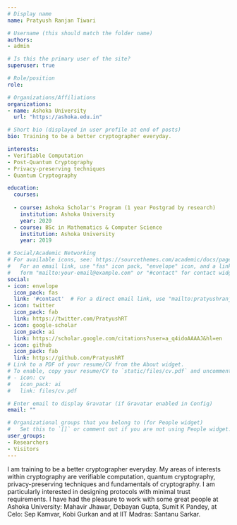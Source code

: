 ```yaml
---
# Display name
name: Pratyush Ranjan Tiwari

# Username (this should match the folder name)
authors:
- admin

# Is this the primary user of the site?
superuser: true

# Role/position
role: 

# Organizations/Affiliations
organizations:
- name: Ashoka University
  url: "https://ashoka.edu.in"

# Short bio (displayed in user profile at end of posts)
bio: Training to be a better cryptographer everyday.

interests:
- Verifiable Computation
- Post-Quantum Cryptography
- Privacy-preserving techniques
- Quantum Cryptography

education:
  courses:
  
  - course: Ashoka Scholar's Program (1 year Postgrad by research)
    institution: Ashoka University
    year: 2020
  - course: BSc in Mathematics & Computer Science
    institution: Ashoka University
    year: 2019

# Social/Academic Networking
# For available icons, see: https://sourcethemes.com/academic/docs/page-builder/#icons
#   For an email link, use "fas" icon pack, "envelope" icon, and a link in the
#   form "mailto:your-email@example.com" or "#contact" for contact widget.
social:
- icon: envelope
  icon_pack: fas
  link: '#contact'  # For a direct email link, use "mailto:pratyushranjan.tiwari@gmail.com".
- icon: twitter
  icon_pack: fab
  link: https://twitter.com/PratyushRT
- icon: google-scholar
  icon_pack: ai
  link: https://scholar.google.com/citations?user=a_q4idoAAAAJ&hl=en
- icon: github
  icon_pack: fab
  link: https://github.com/PratyushRT
# Link to a PDF of your resume/CV from the About widget.
# To enable, copy your resume/CV to `static/files/cv.pdf` and uncomment the lines below.
# - icon: cv
#   icon_pack: ai
#   link: files/cv.pdf

# Enter email to display Gravatar (if Gravatar enabled in Config)
email: ""

# Organizational groups that you belong to (for People widget)
#   Set this to `[]` or comment out if you are not using People widget.
user_groups:
- Researchers
- Visitors
---
```


I am training to be a better cryptographer everyday. My areas of interests within cryptography are verifiable computation, quantum cryptography, privacy-preserving techniques and fundamentals of cryptography. I am particularly interested in designing protocols with minimal trust requirements. I have had the pleasure to work with some great people at Ashoka University: Mahavir Jhawar, Debayan Gupta, Sumit K Pandey, at Celo: Sep Kamvar, Kobi Gurkan and at IIT Madras: Santanu Sarkar.
